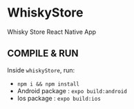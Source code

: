 # WhiskyStore
Whisky Store React Native App

## COMPILE & RUN

Inside `whiskyStore`, run:

- `npm i && npm install`
- Android package : `expo build:android`
- Ios package : `expo build:ios`

